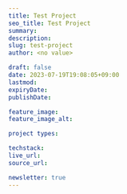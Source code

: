 ```yaml
---
title: Test Project
seo_title: Test Project
summary:
description:
slug: test-project
author: <no value>

draft: false
date: 2023-07-19T19:08:05+09:00
lastmod:
expiryDate:
publishDate:

feature_image:
feature_image_alt:

project types:

techstack:
live_url:
source_url:

newsletter: true
---
```

